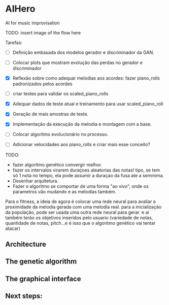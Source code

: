 # AIHero
AI for music improvisation

TODO: insert image of the flow here

Tarefas:
 - [ ] Definição embasada dos modelos gerador e discriminador da GAN.
 - [ ] Colocar plots que mostram evolução das perdas no gerador e discriminador
 - [X] Reflexão sobre como adequar melodias aos acordes: fazer piano_rolls padronizados pelos acordes
 - [ ] criar testes para validar os scaled_piano_rolls
 - [X] Adequar dados de teste atual e treinamento para usar scaled_piano_roll
 - [X] Geração de mais amostras de teste.
 - [X] Implementação da execução da melodia e montagem com a base.
 - [ ] Colocar algoritmo evolucionário no processo.
 - [ ] Adicionar velocidades aos piano_rolls e criar mais esse conceito?



TODO:
- fazer algoritmo genético convergir melhor.
- fazer os intervalos virarem duraçoes aleatorias das notas! tipo, se tem só 1 nota no tempo, ela pode assumir a duraçao da fusa ate a seminima.
- Desenhar arquitetura.
- Fazer o algoritmo se comportar de uma forma "ao vivo", onde os parametros vão mudando e as melodias também.

Para o fitness, a ideia de agora é colocar uma rede neural para avaliar a proximidade da melodia gerada com uma melodia real.
para a inicialização da população, pode ser usada uma outra rede neural para gerar.
e aí também terão os objetivos inseridos pelo usuario (variedade de notas, quantidade de notas, pitch...e é isso que o algoritmo genético vai tentar atacar)

## Architecture

## The genetic algorithm

## The graphical interface


## Next steps:



